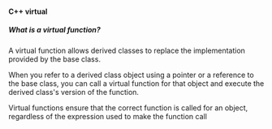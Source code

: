 #### C++ virtual

##### What is a *virtual* function? 
A virtual function allows derived classes to replace the implementation provided by the base class.

When you refer to a derived class object using a pointer or a reference to the base class, you can call a virtual function for that object and execute the derived class's version of the function.

Virtual functions ensure that the correct function is called for an object, regardless of the expression used to make the function call

